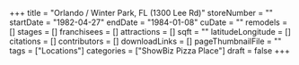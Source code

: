 +++
title = "Orlando / Winter Park, FL (1300 Lee Rd)"
storeNumber = ""
startDate = "1982-04-27"
endDate = "1984-01-08"
cuDate = ""
remodels = []
stages = []
franchisees = []
attractions = []
sqft = ""
latitudeLongitude = []
citations = []
contributors = []
downloadLinks = []
pageThumbnailFile = ""
tags = ["Locations"]
categories = ["ShowBiz Pizza Place"]
draft = false
+++
